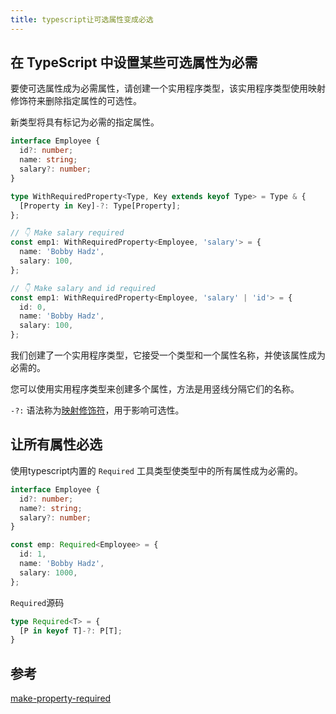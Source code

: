 ```yaml
---
title: typescript让可选属性变成必选
---
```



## 在 TypeScript 中设置某些可选属性为必需

要使可选属性成为必需属性，请创建一个实用程序类型，该实用程序类型使用映射修饰符来删除指定属性的可选性。

新类型将具有标记为必需的指定属性。

``` typescript
interface Employee {
  id?: number;
  name: string;
  salary?: number;
}

type WithRequiredProperty<Type, Key extends keyof Type> = Type & {
  [Property in Key]-?: Type[Property];
};

// 👇️ Make salary required
const emp1: WithRequiredProperty<Employee, 'salary'> = {
  name: 'Bobby Hadz',
  salary: 100,
};

// 👇️ Make salary and id required
const emp1: WithRequiredProperty<Employee, 'salary' | 'id'> = {
  id: 0,
  name: 'Bobby Hadz',
  salary: 100,
};
```

我们创建了一个实用程序类型，它接受一个类型和一个属性名称，并使该属性成为必需的。


您可以使用实用程序类型来创建多个属性，方法是用竖线分隔它们的名称。

`-?:` 语法称为[映射修饰符](https://www.typescriptlang.org/docs/handbook/2/mapped-types.html#mapping-modifiers)，用于影响可选性。


## 让所有属性必选

使用typescript内置的 `Required` 工具类型使类型中的所有属性成为必需的。

``` typescript
interface Employee {
  id?: number;
  name?: string;
  salary?: number;
}

const emp: Required<Employee> = {
  id: 1,
  name: 'Bobby Hadz',
  salary: 1000,
};

```

`Required`源码
``` typescript
type Required<T> = {
  [P in keyof T]-?: P[T];
}
```


## 参考

[make-property-required](https://bobbyhadz.com/blog/typescript-make-property-required)
